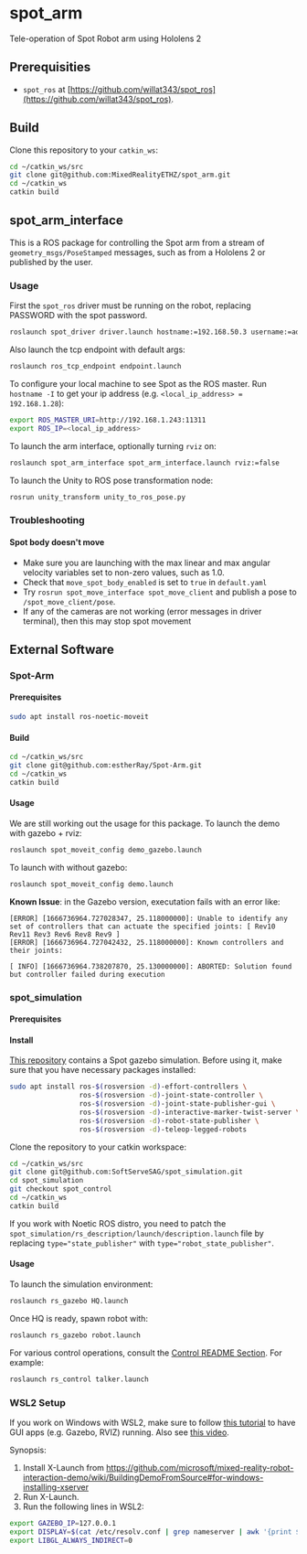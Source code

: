# spot_arm
Tele-operation of Spot Robot arm using Hololens 2

## Prerequisities

* `spot_ros` at [https://github.com/willat343/spot_ros](https://github.com/willat343/spot_ros).

## Build

Clone this repository to your `catkin_ws`:
```bash
cd ~/catkin_ws/src
git clone git@github.com:MixedRealityETHZ/spot_arm.git
cd ~/catkin_ws
catkin build
```

## spot_arm_interface

This is a ROS package for controlling the Spot arm from a stream of `geometry_msgs/PoseStamped` messages, such as from a Hololens 2 or published by the user.

### Usage

First the `spot_ros` driver must be running on the robot, replacing PASSWORD with the spot password.

```bash
roslaunch spot_driver driver.launch hostname:=192.168.50.3 username:=admin password:=PASSWORD max_linear_velocity_x:=1.0 max_linear_velocity_y:=1.0 max_angular_velocity_z:=1.0
```

Also launch the tcp endpoint with default args:
```bash
roslaunch ros_tcp_endpoint endpoint.launch
```

To configure your local machine to see Spot as the ROS master. Run `hostname -I` to get your ip address (e.g. `<local_ip_address> = 192.168.1.28`):
```bash
export ROS_MASTER_URI=http://192.168.1.243:11311
export ROS_IP=<local_ip_address>
```

To launch the arm interface, optionally turning `rviz` on:
```bash
roslaunch spot_arm_interface spot_arm_interface.launch rviz:=false
```

To launch the Unity to ROS pose transformation node:
```bash
rosrun unity_transform unity_to_ros_pose.py
```

### Troubleshooting

#### Spot body doesn't move

* Make sure you are launching with the max linear and max angular velocity variables set to non-zero values, such as 1.0.
* Check that `move_spot_body_enabled` is set to `true` in `default.yaml`
* Try `rosrun spot_move_interface spot_move_client` and publish a pose to `/spot_move_client/pose`.
* If any of the cameras are not working (error messages in driver terminal), then this may stop spot movement

## External Software

### Spot-Arm

#### Prerequisites

```bash
sudo apt install ros-noetic-moveit
```

#### Build

```bash
cd ~/catkin_ws/src
git clone git@github.com:estherRay/Spot-Arm.git
cd ~/catkin_ws
catkin build
```

#### Usage

We are still working out the usage for this package. To launch the demo with gazebo + rviz:
```bash
roslaunch spot_moveit_config demo_gazebo.launch
```

To launch with without gazebo:
```bash
roslaunch spot_moveit_config demo.launch
```

**Known Issue**: in the Gazebo version, executation fails with an error like:
```
[ERROR] [1666736964.727028347, 25.118000000]: Unable to identify any set of controllers that can actuate the specified joints: [ Rev10 Rev11 Rev3 Rev6 Rev8 Rev9 ]
[ERROR] [1666736964.727042432, 25.118000000]: Known controllers and their joints:

[ INFO] [1666736964.738207870, 25.130000000]: ABORTED: Solution found but controller failed during execution
```

### spot_simulation

#### Prerequisites



#### Install

[This repository](https://github.com/SoftServeSAG/spot_simulation/tree/spot_control) contains a Spot gazebo simulation. Before using it, make sure that you have necessary packages installed:
```bash
sudo apt install ros-$(rosversion -d)-effort-controllers \
                 ros-$(rosversion -d)-joint-state-controller \
                 ros-$(rosversion -d)-joint-state-publisher-gui \
                 ros-$(rosversion -d)-interactive-marker-twist-server \
                 ros-$(rosversion -d)-robot-state-publisher \
                 ros-$(rosversion -d)-teleop-legged-robots
```

Clone the repository to your catkin workspace:
```bash
cd ~/catkin_ws/src
git clone git@github.com:SoftServeSAG/spot_simulation.git
cd spot_simulation
git checkout spot_control
cd ~/catkin_ws
catkin build
```

If you work with Noetic ROS distro, you need to patch the `spot_simulation/rs_description/launch/description.launch` file by replacing `type="state_publisher"` with `type="robot_state_publisher"`. 

#### Usage

To launch the simulation environment:
```bash
roslaunch rs_gazebo HQ.launch
```

Once HQ is ready, spawn robot with:
```bash
roslaunch rs_gazebo robot.launch
```

For various control operations, consult the [Control README Section](https://github.com/SoftServeSAG/spot_simulation/tree/spot_control#control). For example:
```bash
roslaunch rs_control talker.launch 
```

### WSL2 Setup

If you work on Windows with WSL2, make sure to follow [this tutorial](https://github.com/microsoft/mixed-reality-robot-interaction-demo/wiki/BuildingDemoFromSource#for-windows-installing-xserver) to have GUI apps (e.g. Gazebo, RVIZ) running. Also see [this video](https://youtu.be/DW7l9LHdK5c).

Synopsis:
1. Install X-Launch from https://github.com/microsoft/mixed-reality-robot-interaction-demo/wiki/BuildingDemoFromSource#for-windows-installing-xserver
2. Run X-Launch.
3. Run the following lines in WSL2:
```bash
export GAZEBO_IP=127.0.0.1
export DISPLAY=$(cat /etc/resolv.conf | grep nameserver | awk '{print $2}'):0 
export LIBGL_ALWAYS_INDIRECT=0
```

